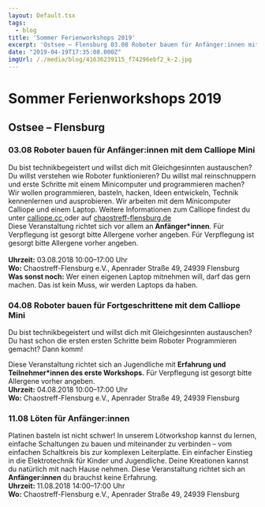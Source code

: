 ```yaml
---
layout: Default.tsx
tags:
  - blog
title: 'Sommer Ferienworkshops 2019'
excerpt: 'Ostsee – Flensburg 03.08 Roboter bauen für Anfänger:innen mit dem Calliope Mini Du bist technikbegeistert und willst dich mit Gleichgesinnten austauschen? Du willst verstehen wie Roboter funktionieren? Du willst mal […]'
date: "2019-04-19T17:35:08.000Z"
imgUrl: /./media/blog/41636239115_f74296ebf2_k-2.jpg
---
```


# Sommer Ferienworkshops 2019

<h2>Ostsee &#8211; Flensburg</h2>

<h3><strong>03.08</strong> Roboter bauen für Anfänger:innen mit dem Calliope Mini</h3>

<p></p>

<p>Du bist technikbegeistert und willst dich mit Gleichgesinnten austauschen? Du willst verstehen wie Roboter funktionieren? Du willst mal reinschnuppern und erste Schritte mit einem Minicomputer und programmieren machen? Wir wollen programmieren, basteln, hacken, Ideen entwickeln, Technik kennenlernen und ausprobieren. Wir arbeiten mit dem Minicomputer Calliope und einem Laptop. Weitere Informationen zum Calliope findest du unter <a href="http://www.calliope.cc ">calliope.cc </a>oder auf <a href="http://chaostreff-flensburg.de">chaostreff-flensburg.de</a><br>Diese Veranstaltung richtet sich vor allem an<strong> Anfänger*innen</strong>. Für Verpflegung ist gesorgt bitte Allergene vorher angeben. Für Verpflegung ist gesorgt bitte Allergene vorher angeben.<br><br><strong>Uhrzeit:</strong> 03.08.2018 10:00–17:00 Uhr<br><strong>Wo:</strong> Chaostreff-Flensburg e.V., Apenrader Straße 49, 24939 Flensburg<br><strong>Was sonst noch:</strong> Wer einen eigenen Laptop mitnehmen will, darf das gern machen. Das ist kein Muss, wir  werden Laptops da haben.</p>

<h3><strong>04.08</strong> Roboter bauen für Fortgeschrittene mit dem Calliope Mini</h3>

<p>Du bist technikbegeistert und willst dich mit Gleichgesinnten austauschen? Du hast  schon die ersten ersten Schritte beim Roboter Programmieren gemacht? Dann komm!<br></p>

<p>Diese Veranstaltung richtet sich an Jugendliche mit <strong>Erfahrung und Teilnehmer*innen des erste Workshops.</strong> Für Verpflegung ist gesorgt bitte Allergene vorher angeben.<br><strong>Uhrzeit:</strong> 04.08.2018 10:00–17:00 Uhr<br><strong>Wo:</strong> Chaostreff-Flensburg e.V., Apenrader Straße 49, 24939 Flensburg</p>

<h3><strong>11.08</strong> Löten für Anfänger:innen</h3>

<p>Platinen basteln ist nicht schwer! In unserem Lötworkshop kannst du lernen,  einfache Schaltungen zu bauen und miteinander zu verbinden – vom einfachen  Schaltkreis bis zur komplexen Leiterplatte. Ein einfacher Einstieg in die  Elektrotechnik für Kinder und Jugendliche. Deine Kreationen kannst du natürlich mit  nach Hause nehmen. Diese Veranstaltung richtet sich an <strong>Anfänger:innen</strong> du brauchst keine Erfahrung.<br><strong>Uhrzeit:</strong> 11.08.2018 14:00–17:00 Uhr<br><strong>Wo:</strong> Chaostreff-Flensburg e.V., Apenrader Straße 49, 24939 Flensburg</p>

<p></p>

